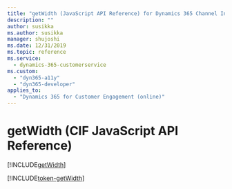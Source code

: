 ```yaml
---
title: "getWidth (JavaScript API Reference) for Dynamics 365 Channel Integration Framework (CIF) version 2.0 | Microsoft Docs"
description: ""
author: susikka
ms.author: susikka
manager: shujoshi
ms.date: 12/31/2019
ms.topic: reference
ms.service: 
  - dynamics-365-customerservice
ms.custom: 
  - "dyn365-a11y"
  - "dyn365-developer"
applies_to: 
  - "Dynamics 365 for Customer Engagement (online)"
---
```


# getWidth (CIF JavaScript API Reference)

[!INCLUDE[getWidth](includes/getWidth-description.md)]

[!INCLUDE[token-getWidth](../../shared/token-getWidth.md)]